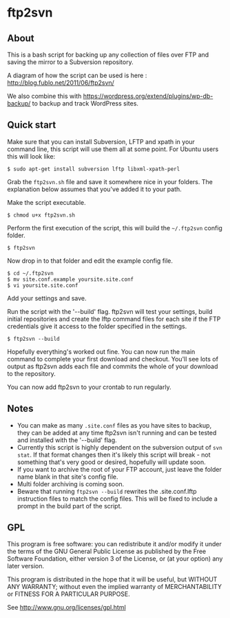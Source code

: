 ftp2svn
=======

About
-----

This is a bash script for backing up any collection of files over FTP and saving the mirror to a Subversion repository.

A diagram of how the script can be used is here : http://blog.fublo.net/2011/06/ftp2svn/

We also combine this with https://wordpress.org/extend/plugins/wp-db-backup/ to backup and track WordPress sites. 

Quick start
-----------

Make sure that you can install Subversion, LFTP and xpath in your command line, this script will use them all at some point. For Ubuntu users this will look like:

	$ sudo apt-get install subversion lftp libxml-xpath-perl

Grab the `ftp2svn.sh` file and save it somewhere nice in your folders. The explanation below assumes that you've added it to your path.

Make the script executable.

	$ chmod u+x ftp2svn.sh

Perform the first execution of the script, this will build the `~/.ftp2svn` config folder.

	$ ftp2svn

Now drop in to that folder and edit the example config file.

	$ cd ~/.ftp2svn
	$ mv site.conf.example yoursite.site.conf
	$ vi yoursite.site.conf

Add your settings and save.

Run the script with the '--build' flag. ftp2svn will test your settings, build initial repositories and create the lftp command files for each site if the 
FTP credentials give it access to the folder specified in the settings.

	$ ftp2svn --build

Hopefully everything's worked out fine. You can now run the main command to complete your first download and checkout. You'll see lots of output as ftp2svn adds each file and commits the whole of your download to the repository.

You can now add ftp2svn to your crontab to run regularly.

Notes
-----

* You can make as many `.site.conf` files as you have sites to backup, they can be added at any time ftp2svn isn't running and can be tested and installed with the '--build' flag.
* Currently this script is highly dependent on the subversion output of `svn stat`. If that format changes then it's likely this script will break - not something that's very good or desired, hopefully will update soon.
* If you want to archive the root of your FTP account, just leave the folder name blank in that site's config file.
* Multi folder archiving is coming soon.
* Beware that running `ftp2svn --build` rewrites the .site.conf.lftp instruction files to match the config files. This will be fixed to include a prompt in the build part of the script.

GPL
---

This program is free software: you can redistribute it and/or modify it under the terms of the GNU General Public License as published by the Free Software Foundation, either version 3 of the License, or (at your option) any later version.

This program is distributed in the hope that it will be useful, but WITHOUT ANY WARRANTY; without even the implied warranty of MERCHANTABILITY or FITNESS FOR A PARTICULAR PURPOSE.

See http://www.gnu.org/licenses/gpl.html



